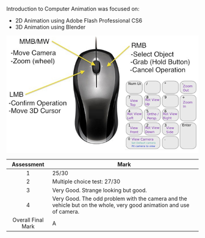 Introduction to Computer Animation was focused on:
- 2D Animation using Adobe Flash Professional CS6
- 3D Animation using Blender

<p align="center">
  <img src="https://github.com/yuchingho/university/blob/master/1)%20UWS%20First%20Year/3)%20Semester%20One%20-%20Introduction%20to%20Computer%20Animation/Week06%20-%20Introduction%20to%20Blender/Blender%20Quick%20Controls.png?raw=true" alt="Blender Quick Controls"/>
</p>

| Assessment  | Mark |
| :---: | ------------- |
| 1 | 25/30  |
| 2 | Multiple choice test: 27/30  |
| 3 | Very Good. Strange looking but good.  |
| 4 | Very Good. The odd problem with the camera and the vehicle but on the whole, very good animation and use of camera.  |
| Overall Final Mark  | A |